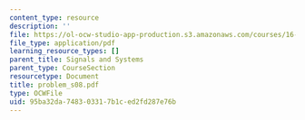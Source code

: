 ```yaml
---
content_type: resource
description: ''
file: https://ol-ocw-studio-app-production.s3.amazonaws.com/courses/16-01-unified-engineering-i-ii-iii-iv-fall-2005-spring-2006/95ba32da748303317b1ced2fd287e76b_problem_s08.pdf
file_type: application/pdf
learning_resource_types: []
parent_title: Signals and Systems
parent_type: CourseSection
resourcetype: Document
title: problem_s08.pdf
type: OCWFile
uid: 95ba32da-7483-0331-7b1c-ed2fd287e76b
---
```

